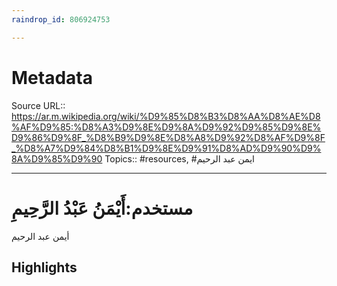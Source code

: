 ```yaml
---
raindrop_id: 806924753

---
```


# Metadata
Source URL:: https://ar.m.wikipedia.org/wiki/%D9%85%D8%B3%D8%AA%D8%AE%D8%AF%D9%85:%D8%A3%D9%8E%D9%8A%D9%92%D9%85%D9%8E%D9%86%D9%8F_%D8%B9%D9%8E%D8%A8%D9%92%D8%AF%D9%8F_%D8%A7%D9%84%D8%B1%D9%8E%D9%91%D8%AD%D9%90%D9%8A%D9%85%D9%90
Topics:: #resources, #ايمن عبد الرحيم

---
# مستخدم:أَيْمَنُ عَبْدُ الرَّحِيمِ

أيمن عبد الرحيم

## Highlights
